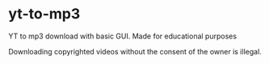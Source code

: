 # yt-to-mp3
YT to mp3 download with basic GUI. Made for educational purposes 

Downloading copyrighted videos without the consent of the owner is illegal.
